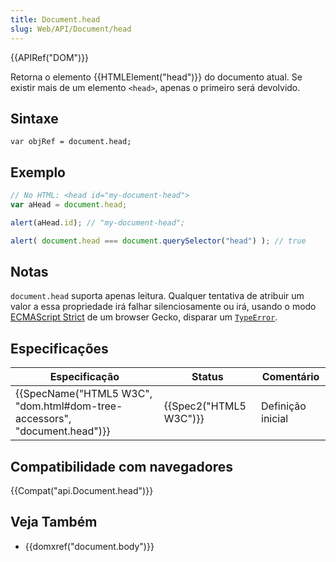 ```yaml
---
title: Document.head
slug: Web/API/Document/head
---
```

{{APIRef("DOM")}}

Retorna o elemento {{HTMLElement("head")}} do documento atual. Se existir mais de um elemento `<head>`, apenas o primeiro será devolvido.

## Sintaxe

```
var objRef = document.head;
```

## Exemplo

```js
// No HTML: <head id="my-document-head">
var aHead = document.head;

alert(aHead.id); // "my-document-head";

alert( document.head === document.querySelector("head") ); // true
```

## Notas

`document.head` suporta apenas leitura. Qualquer tentativa de atribuir um valor a essa propriedade irá falhar silenciosamente ou irá, usando o modo [ECMAScript Strict](/pt-BR/docs/Web/JavaScript/Reference/Functions_and_function_scope/Strict_mode) de um browser Gecko, disparar um [`TypeError`](/pt-BR/docs/Web/JavaScript/Reference/Global_Objects/TypeError).

## Especificações

| Especificação                                                                                    | Status                       | Comentário        |
| ------------------------------------------------------------------------------------------------ | ---------------------------- | ----------------- |
| {{SpecName("HTML5 W3C", "dom.html#dom-tree-accessors", "document.head")}} | {{Spec2("HTML5 W3C")}} | Definição inicial |

## Compatibilidade com navegadores

{{Compat("api.Document.head")}}

## Veja Também

- {{domxref("document.body")}}
